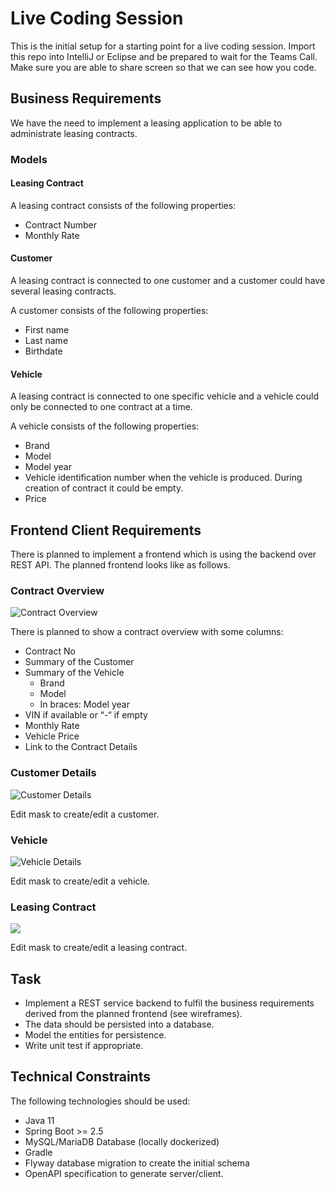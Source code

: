 # Live Coding Session

This is the initial setup for a starting point for a live coding session.
Import this repo into IntelliJ or Eclipse and be prepared to wait for the Teams Call.
Make sure you are able to share screen so that we can see how you code.

## Business Requirements

We have the need to implement a leasing application to be able to administrate leasing contracts.

### Models

#### Leasing Contract

A leasing contract consists of the following properties:

* Contract Number
* Monthly Rate

#### Customer

A leasing contract is connected to one customer and a customer could have several leasing contracts.

A customer consists of the following properties:

* First name
* Last name
* Birthdate

#### Vehicle

A leasing contract is connected to one specific vehicle and a vehicle could only be connected to one contract at a time.

A vehicle consists of the following properties:

* Brand
* Model
* Model year
* Vehicle identification number when the vehicle is produced. During creation of contract it could be empty.
* Price

## Frontend Client Requirements

There is planned to implement a frontend which is using the backend over REST API. The planned frontend looks like as
follows.

### Contract Overview

![Contract Overview](/home/w9704/projects/private/live-coding/readme-assets/leasing-contract-wireframe.png)

There is planned to show a contract overview with some columns:

* Contract No
* Summary of the Customer
* Summary of the Vehicle
    * Brand
    * Model
    * In braces: Model year
* VIN if available or “-“ if empty
* Monthly Rate
* Vehicle Price
* Link to the Contract Details

### Customer Details

![Customer Details](/home/w9704/projects/private/live-coding/readme-assets/leasing-contract-wireframe-customer.png)

Edit mask to create/edit a customer.

### Vehicle

![Vehicle Details](/home/w9704/projects/private/live-coding/readme-assets/leasing-contract-wireframe-vehicle-details.png)

Edit mask to create/edit a vehicle.

### Leasing Contract

![](/home/w9704/projects/private/live-coding/readme-assets/leasing-contract-wireframe-contract.png)

Edit mask to create/edit a leasing contract.

## Task

* Implement a REST service backend to fulfil the business requirements derived from the planned frontend (see
  wireframes).
* The data should be persisted into a database.
* Model the entities for persistence.
* Write unit test if appropriate.

## Technical Constraints

The following technologies should be used:

* Java 11
* Spring Boot >= 2.5
* MySQL/MariaDB Database (locally dockerized)
* Gradle
* Flyway database migration to create the initial schema
* OpenAPI specification to generate server/client. 